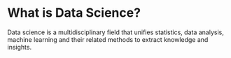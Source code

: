 # What is Data Science?

Data science is a multidisciplinary field that unifies statistics, data analysis,
machine learning and their related methods to extract knowledge and insights.
